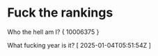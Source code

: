 # Fuck the rankings

Who the hell am I?
{ 10006375 }

What fucking year is it?
[ 2025-01-04T05:51:54Z ]
